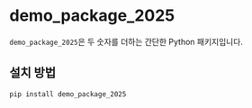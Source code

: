 # demo_package_2025

`demo_package_2025`은 두 숫자를 더하는 간단한 Python 패키지입니다.

## 설치 방법

```bash
pip install demo_package_2025
